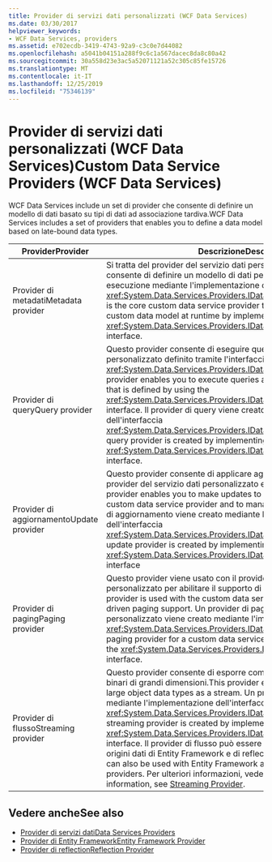 ```yaml
---
title: Provider di servizi dati personalizzati (WCF Data Services)
ms.date: 03/30/2017
helpviewer_keywords:
- WCF Data Services, providers
ms.assetid: e702ecdb-3419-4743-92a9-c3c0e7d44082
ms.openlocfilehash: a5041b04151a288f9c6c1a567dacec8da8c80a42
ms.sourcegitcommit: 30a558d23e3ac5a52071121a52c305c85fe15726
ms.translationtype: MT
ms.contentlocale: it-IT
ms.lasthandoff: 12/25/2019
ms.locfileid: "75346139"
---
```

# <a name="custom-data-service-providers-wcf-data-services"></a><span data-ttu-id="5ddaf-102">Provider di servizi dati personalizzati (WCF Data Services)</span><span class="sxs-lookup"><span data-stu-id="5ddaf-102">Custom Data Service Providers (WCF Data Services)</span></span>
<span data-ttu-id="5ddaf-103">WCF Data Services include un set di provider che consente di definire un modello di dati basato su tipi di dati ad associazione tardiva.</span><span class="sxs-lookup"><span data-stu-id="5ddaf-103">WCF Data Services includes a set of providers that enables you to define a data model based on late-bound data types.</span></span>  
  
|<span data-ttu-id="5ddaf-104">Provider</span><span class="sxs-lookup"><span data-stu-id="5ddaf-104">Provider</span></span>|<span data-ttu-id="5ddaf-105">Descrizione</span><span class="sxs-lookup"><span data-stu-id="5ddaf-105">Description</span></span>|  
|--------------|-----------------|  
|<span data-ttu-id="5ddaf-106">Provider di metadati</span><span class="sxs-lookup"><span data-stu-id="5ddaf-106">Metadata provider</span></span>|<span data-ttu-id="5ddaf-107">Si tratta del provider del servizio dati personalizzato principale che consente di definire un modello di dati personalizzato in fase di esecuzione mediante l'implementazione dell'interfaccia <xref:System.Data.Services.Providers.IDataServiceMetadataProvider>.</span><span class="sxs-lookup"><span data-stu-id="5ddaf-107">This is the core custom data service provider that enables you to define a custom data model at runtime by implementing the <xref:System.Data.Services.Providers.IDataServiceMetadataProvider> interface.</span></span>|  
|<span data-ttu-id="5ddaf-108">Provider di query</span><span class="sxs-lookup"><span data-stu-id="5ddaf-108">Query provider</span></span>|<span data-ttu-id="5ddaf-109">Questo provider consente di eseguire query su un modello di dati personalizzato definito tramite l'interfaccia <xref:System.Data.Services.Providers.IDataServiceMetadataProvider>.</span><span class="sxs-lookup"><span data-stu-id="5ddaf-109">This provider enables you to execute queries against a custom data model that is defined by using the <xref:System.Data.Services.Providers.IDataServiceMetadataProvider> interface.</span></span> <span data-ttu-id="5ddaf-110">Il provider di query viene creato mediante l'implementazione dell'interfaccia <xref:System.Data.Services.Providers.IDataServiceQueryProvider>.</span><span class="sxs-lookup"><span data-stu-id="5ddaf-110">The query provider is created by implementing the <xref:System.Data.Services.Providers.IDataServiceQueryProvider> interface.</span></span>|  
|<span data-ttu-id="5ddaf-111">Provider di aggiornamento</span><span class="sxs-lookup"><span data-stu-id="5ddaf-111">Update provider</span></span>|<span data-ttu-id="5ddaf-112">Questo provider consente di applicare aggiornamenti ai tipi esposti in un provider del servizio dati personalizzato e di gestire la concorrenza.</span><span class="sxs-lookup"><span data-stu-id="5ddaf-112">This provider enables you to make updates to types that are exposed in a custom data service provider and to manage concurrency.</span></span> <span data-ttu-id="5ddaf-113">Un provider di aggiornamento viene creato mediante l'implementazione dell'interfaccia <xref:System.Data.Services.Providers.IDataServiceUpdateProvider></span><span class="sxs-lookup"><span data-stu-id="5ddaf-113">An update provider is created by implementing the <xref:System.Data.Services.Providers.IDataServiceUpdateProvider> interface</span></span>|  
|<span data-ttu-id="5ddaf-114">Provider di paging</span><span class="sxs-lookup"><span data-stu-id="5ddaf-114">Paging provider</span></span>|<span data-ttu-id="5ddaf-115">Questo provider viene usato con il provider del servizio dati personalizzato per abilitare il supporto di paging basato su server.</span><span class="sxs-lookup"><span data-stu-id="5ddaf-115">This provider is used with the custom data service provider to enable server-driven paging support.</span></span> <span data-ttu-id="5ddaf-116">Un provider di paging per un servizio dati personalizzato viene creato mediante l'implementazione dell'interfaccia <xref:System.Data.Services.Providers.IDataServicePagingProvider>.</span><span class="sxs-lookup"><span data-stu-id="5ddaf-116">A paging provider for a custom data service is created by implementing the <xref:System.Data.Services.Providers.IDataServicePagingProvider> interface.</span></span>|  
|<span data-ttu-id="5ddaf-117">Provider di flusso</span><span class="sxs-lookup"><span data-stu-id="5ddaf-117">Streaming provider</span></span>|<span data-ttu-id="5ddaf-118">Questo provider consente di esporre come flusso tipi di dati per oggetti binari di grandi dimensioni.</span><span class="sxs-lookup"><span data-stu-id="5ddaf-118">This provider enables you to expose binary large object data types as a stream.</span></span> <span data-ttu-id="5ddaf-119">Un provider di flusso viene creato mediante l'implementazione dell'interfaccia <xref:System.Data.Services.Providers.IDataServiceStreamProvider>.</span><span class="sxs-lookup"><span data-stu-id="5ddaf-119">A streaming provider is created by implementing the <xref:System.Data.Services.Providers.IDataServiceStreamProvider> interface.</span></span> <span data-ttu-id="5ddaf-120">Il provider di flusso può essere usato anche con i provider di origini dati di Entity Framework e di reflection.</span><span class="sxs-lookup"><span data-stu-id="5ddaf-120">The streaming provider can also be used with Entity Framework and reflection data source providers.</span></span> <span data-ttu-id="5ddaf-121">Per ulteriori informazioni, vedere [provider di flussi](streaming-provider-wcf-data-services.md).</span><span class="sxs-lookup"><span data-stu-id="5ddaf-121">For more information, see [Streaming Provider](streaming-provider-wcf-data-services.md).</span></span>|  
  
## <a name="see-also"></a><span data-ttu-id="5ddaf-122">Vedere anche</span><span class="sxs-lookup"><span data-stu-id="5ddaf-122">See also</span></span>

- [<span data-ttu-id="5ddaf-123">Provider di servizi dati</span><span class="sxs-lookup"><span data-stu-id="5ddaf-123">Data Services Providers</span></span>](data-services-providers-wcf-data-services.md)
- [<span data-ttu-id="5ddaf-124">Provider di Entity Framework</span><span class="sxs-lookup"><span data-stu-id="5ddaf-124">Entity Framework Provider</span></span>](entity-framework-provider-wcf-data-services.md)
- [<span data-ttu-id="5ddaf-125">Provider di reflection</span><span class="sxs-lookup"><span data-stu-id="5ddaf-125">Reflection Provider</span></span>](reflection-provider-wcf-data-services.md)
